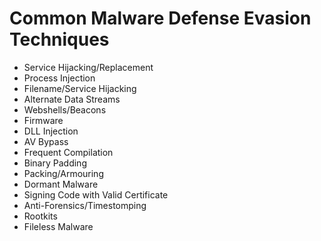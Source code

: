 # Common Malware Defense Evasion Techniques

- Service Hijacking/Replacement
- Process Injection
- Filename/Service Hijacking
- Alternate Data Streams
- Webshells/Beacons
- Firmware
- DLL Injection
- AV Bypass
- Frequent Compilation
- Binary Padding
- Packing/Armouring
- Dormant Malware
- Signing Code with Valid Certificate
- Anti-Forensics/Timestomping
- Rootkits
- Fileless Malware

